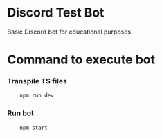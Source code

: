 # Discord Test Bot

Basic Discord bot for educational purposes.

# Command to execute bot

### Transpile TS files

```sh
    npm run dev
```

### Run bot

```sh
    npm start
```
